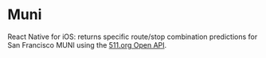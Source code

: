 # Muni

React Native for iOS: returns specific route/stop combination predictions for San Francisco MUNI using the [511.org Open API](http://511.org/developers/list/apis/).